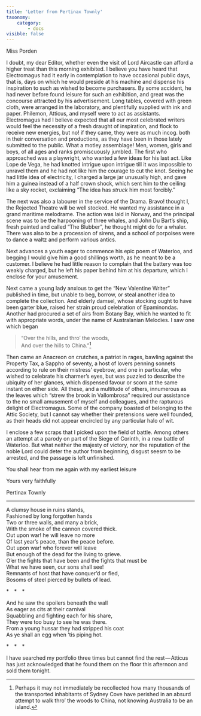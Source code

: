 ```yaml
---
title: 'Letter from Pertinax Townly'
taxonomy:
    category:
        - docs
visible: false
---
```


<div class="author">Miss Porden</div>

I doubt, my dear Editor, whether even the visit of Lord Aircastle can afford a higher treat than this morning exhibited. I believe you have heard that Electromagus had it early in contemplation to have occasional public days, that is, days on which he would preside at his machine and dispense his inspiration to such as wished to become purchasers. By some accident, he had never before found leisure for such an exhibition, and great was the concourse attracted by his advertisement. Long tables, covered with green cloth, were arranged in the laboratory, and plentifully supplied with ink and paper. Philemon, Atticus, and myself were to act as assistants. Electromagus had I believe expected that all our most celebrated writers would feel the necessity of a fresh draught of inspiration, and flock to receive new energies, but no! if they came, they were as much incog. both in their conversation and productions, as they have been in those lately submitted to the public. What a motley assemblage! Men, women, girls and boys, of all ages and ranks promiscuously jumbled. The first who approached was a playwright, who wanted a few ideas for his last act. Like Lope de Vega, he had knotted intrigue upon intrigue till it was impossible to unravel them and he had not like him the courage to cut the knot. Seeing he had little idea of electricity, I charged a large jar unusually high, and gave him a guinea instead of a half crown shock, which sent him to the ceiling like a sky rocket, exclaiming “The idea has *struck* him most forcibly.”  
  
The next was also a labourer in the service of the Drama. Bravo! thought I, the Rejected Theatre will be well stocked. He wanted my assistance in a grand maritime melodrame. The action was laid in Norway, and the principal scene was to be the harpooning of three whales, and John Du Bart’s ship, fresh painted and called “The Blubber”, he thought might do for a whaler. There was also to be a procession of sirens, and a school of porpoises were to dance a waltz and perform various antics.  
  
Next advances a youth eager to commence his epic poem of Waterloo, and begging I would give him a good shillings worth, as he meant to be a customer. I believe he had little reason to complain that the battery was too weakly charged, but he left his paper behind him at his departure, which I enclose for your amusement.  
  
Next came a young lady anxious to get the “New Valentine Writer” published in time, but unable to beg, borrow, or steal another idea to complete the collection. And elderly damsel, whose stocking ought to have been garter blue, raised her strain proud celebration of Epaminondas. Another had procured a set of airs from Botany Bay, which he wanted to fit with appropriate words, under the name of Australanian Melodies. I saw one which began  
  
> “Over the hills, and thro’ the woods,    
> And over the hills to China.”[^1]  
  
Then came an Anacreon on crutches, a patriot in rages, bawling against the Property Tax, a Sappho of seventy, a host of lovers penning sonnets according to rule on their mistress’ eyebrow, and one in particular, who wished to celebrate his charmer’s eyes, but was puzzled to describe the ubiquity of her glances, which dispensed favour or scorn at the same instant on either side. All these, and a multitude of others, innumerous as the leaves which “strew the brook in Vallombrosa” required our assistance to the no small amusement of myself and colleagues, and the rapturous delight of Electromagus. Some of the company boasted of belonging to the Attic Society, but I cannot say whether their pretensions were well founded, as their heads did not appear encircled by any particular halo of wit.    
  
I enclose a few scraps that I picked upon the field of battle. Among others an attempt at a parody on part of the Siege of Corinth, in a new battle of Waterloo. But what neither the majesty of victory, nor the reputation of the noble Lord could deter the author from beginning, disgust seesm to be arrested, and the passage is left unfinished.    
  
You shall hear from me again with my earliest leisure  
  
Yours very faithfully    
  
Pertinax Townly  

[^1]: Perhaps it may not immediately be recollected how many thousands of the transported inhabitants of Sydney Cove have perished in an absurd attempt to walk thro’ the woods to China, not knowing Australia to be an island.

---  
  
A clumsy house in ruins stands,    
Fashioned by long forgotten hands    
Two or three walls, and many a brick,    
With the smoke of the cannon covered thick.    
Out upon war! he will leave no more    
Of last year’s peace, than the peace before.    
Out upon war! who forever will leave    
But enough of the dead for the living to grieve.    
O’er the fights that have been and the fights that must be    
What we have seen, our sons shall see!    
Remnants of host that have conquer’d or fled,    
Bosoms of steel pierced by bullets of lead.  
  
&#42;&emsp;&#42;&emsp;&#42;  
  
And he saw the spoilers beneath the wall    
As eager as cits at their carnival    
Squabbling and fighting each for his share,    
They were too busy to see he was there.    
From a young hussar they had stripped his coat    
As ye shall an egg when ’tis piping hot.  
  
&#42;&emsp;&#42;&emsp;&#42;  
  
I have searched my portfolio three times but cannot find the rest — Atticus has just acknowledged that he found them on the floor this afternoon and sold them tonight.  